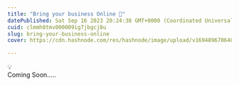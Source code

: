 ```yaml
---
title: "Bring your business Online 🎉"
datePublished: Sat Sep 16 2023 20:24:38 GMT+0000 (Coordinated Universal Time)
cuid: clmmh8tmv000009ig7jbgcj8u
slug: bring-your-business-online
cover: https://cdn.hashnode.com/res/hashnode/image/upload/v1694896706489/030b56da-9fa8-4fbf-b539-3e9b29cb6d24.gif

---
```


<div data-node-type="callout">
<div data-node-type="callout-emoji">💡</div>
<div data-node-type="callout-text">Coming Soon.....</div>
</div>